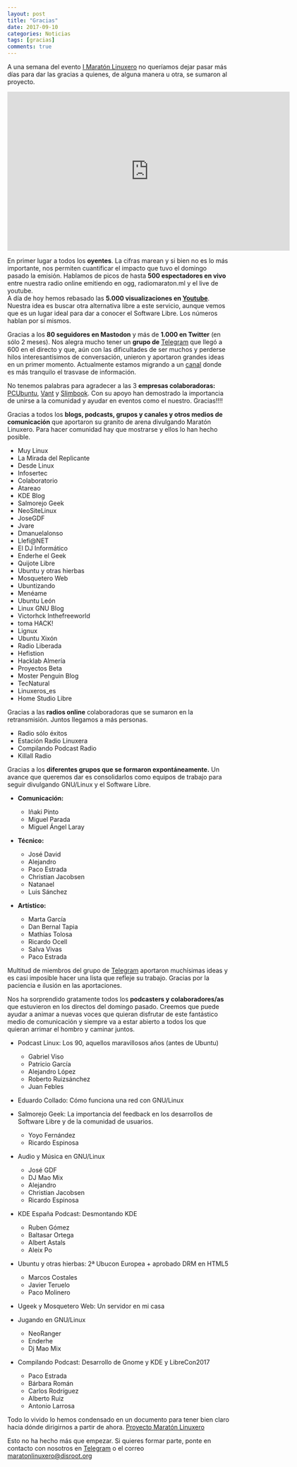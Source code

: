 ```yaml
---
layout: post
title: "Gracias"
date: 2017-09-10
categories: Noticias
tags: [gracias]
comments: true
---
```


A una semana del evento [I Maratón Linuxero](https://maratonlinuxero.org) no queríamos dejar pasar más días para dar las gracias a quienes, de alguna manera u otra, se sumaron al proyecto. 

<iframe src="https://archive.org/embed/MaratonLinuxero" width="640" height="360" frameborder="0" webkitallowfullscreen="true" mozallowfullscreen="true" allowfullscreen></iframe>

En primer lugar a todos los **oyentes**. La cifras marean y si bien no es lo más importante, nos permiten cuantificar el impacto que tuvo el domingo pasado la emisión. Hablamos de picos de hasta **500 espectadores en vivo** entre nuestra radio online emitiendo en ogg, radiomaraton.ml y el live de youtube.  
A día de hoy hemos rebasado las **5.000 visualizaciones en [Youtube](https://youtu.be/Yv90j2HVg1Q)**. Nuestra idea es buscar otra alternativa libre a este servicio, aunque vemos que es un lugar ideal para dar a conocer el Software Libre. Los números hablan por sí mismos.

Gracias a los **80 seguidores en Mastodon** y más de **1.000 en Twitter** (en sólo 2 meses). Nos alegra mucho tener un **grupo de** [Telegram](https://t.me/maratonlinuxero) que llegó a 600 en el directo y que, aún con las dificultades de ser muchos y perderse hilos interesantísimos de conversación, unieron y aportaron grandes ideas en un primer momento. Actualmente estamos migrando a un [canal](https://t.me/maraton_linuxero) donde es más tranquilo el trasvase de información.

No tenemos palabras para agradecer a las 3 **empresas colaboradoras:** [PCUbuntu](https://www.pcubuntu.es), [Vant](http://www.vantpc.es) y [Slimbook](https://slimbook.es/). Con su apoyo han demostrado la importancia de unirse a la comunidad y ayudar en eventos como el nuestro. Gracias!!!!

Gracias a todos los **blogs, podcasts, grupos y canales y otros medios de comunicación** que aportaron su granito de arena divulgando Maratón Linuxero. Para hacer comunidad hay que mostrarse y ellos lo han hecho posible.

+ Muy Linux
+ La Mirada del Replicante
+ Desde Linux
+ Infosertec
+ Colaboratorio
+ Atareao
+ KDE Blog
+ Salmorejo Geek
+ NeoSiteLinux
+ JoseGDF
+ Jvare
+ Dmanuelalonso
+ Llefi@NET
+ El DJ Informático
+ Enderhe el Geek
+ Quijote Libre
+ Ubuntu y otras hierbas
+ Mosquetero Web
+ Ubuntizando
+ Menéame
+ Ubuntu León
+ Linux GNU Blog
+ Victorhck Inthefreeworld
+ toma HACK!
+ Lignux
+ Ubuntu Xixón
+ Radio Liberada
+ Hefistion
+ Hacklab Almería
+ Proyectos Beta
+ Moster Penguin Blog
+ TecNatural
+ Linuxeros_es
+ Home Studio Libre

Gracias a las **radios online** colaboradoras que se sumaron en la retransmisión. Juntos llegamos a más personas.

+ Radio sólo éxitos 
+ Estación Radio Linuxera
+ Compilando Podcast Radio
+ Killall Radio

Gracias a los **diferentes grupos que se formaron expontáneamente.** Un avance que queremos dar es consolidarlos como equipos de trabajo para seguir divulgando GNU/Linux y el Software Libre.

+ **Comunicación:**
	+ Iñaki Pinto
	+ Miguel Parada
	+ Miguel Ángel Laray

+ **Técnico:**
	+ José David
	+ Alejandro
	+ Paco Estrada
	+ Christian Jacobsen
	+ Natanael
	+ Luis Sánchez

+ **Artístico:**
	+ Marta García
	+ Dan Bernal Tapia
	+ Mathías Tolosa
	+ Ricardo Ocell
	+ Salva Vivas
	+ Paco Estrada

Multitud de miembros del grupo de [Telegram](https:/t.me/maratonlinuxero) aportaron muchísimas ideas y es casi imposible hacer una lista que refleje su trabajo. Gracias por la paciencia e ilusión en las aportaciones.

Nos ha sorprendido gratamente todos los **podcasters y colaboradores/as** que estuvieron en los directos del domingo pasado. Creemos que puede ayudar a animar a nuevas voces que quieran disfrutar de este fantástico medio de comunicación y siempre va a estar abierto a todos los que quieran arrimar el hombro y caminar juntos.

* Podcast Linux: Los 90, aquellos maravillosos años (antes de Ubuntu)
	* Gabriel Viso
	* Patricio García
	* Alejandro López
	* Roberto Ruizsánchez
	* Juan Febles

* Eduardo Collado: Cómo funciona una red con GNU/Linux

* Salmorejo Geek: La importancia del feedback en los desarrollos de Software Libre y de la comunidad de usuarios.
	* Yoyo Fernández
	* Ricardo Espinosa

* Audio y Música en GNU/Linux
	* José GDF
	* DJ Mao Mix
	* Alejandro
	* Christian Jacobsen
	* Ricardo Espinosa

* KDE España Podcast: Desmontando KDE
	* Ruben Gómez
	* Baltasar Ortega
	* Albert Astals
	*  Aleix Po

* Ubuntu y otras hierbas: 2ª Ubucon Europea + aprobado DRM en HTML5
	* Marcos Costales
	*  Javier Teruelo
	*  Paco Molinero

* Ugeek y Mosquetero Web: Un servidor en mi casa

*  Jugando en GNU/Linux
	*  NeoRanger
	*  Enderhe
	*  Dj Mao Mix

*   Compilando Podcast: Desarrollo de Gnome y KDE y LibreCon2017
	*    Paco Estrada
	*    Bárbara Román
	*    Carlos Rodríguez
	*    Alberto Ruiz
	*    Antonio Larrosa 
	
	
Todo lo vivido lo hemos condensado en un documento para tener bien claro hacia dónde dirigirnos a partir de ahora. [Proyecto Maratón Linuxero](https://telegra.ph/PROYECTO-MARAT%C3%93N-LINUXERO-09-07)


Esto no ha hecho más que empezar. Si quieres formar parte, ponte en contacto con nosotros en  [Telegram](https:/t.me/maratonlinuxero) o el correo [maratonlinuxero@disroot.org](maratonlinuxero@disroot.org)

